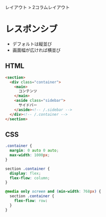 レイアウト > 2コラムレイアウト
# レスポンシブ
- デフォルトは縦並び
- 画面幅が広ければ横並び

## HTML
```html
<section>
  <div class="container">
    <main>
      コンテンツ
    </main>
    <aside class="sidebar">
      サイドバー
    </aside><!-- /.sidebar -->
  </div><!-- /.container -->
</section>
```

## CSS
```css
.container {
  margin: 0 auto 0 auto;
  max-width: 1000px;
}

section .container {
  display: flex;
  flex-flow: column;
}

@media only screen and (min-width: 768px) {
  section .container {
    flex-flow: row:
  }
}
```
